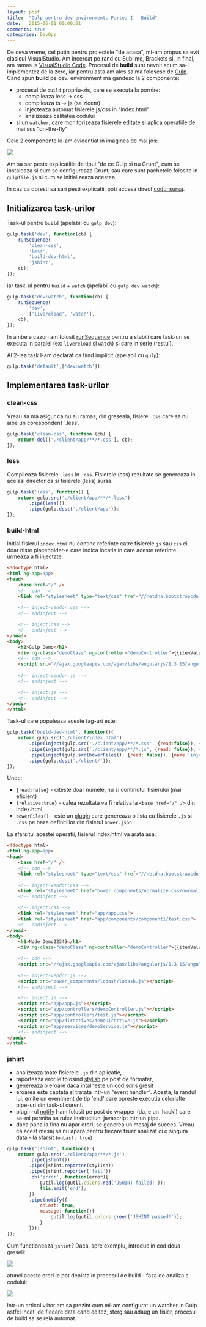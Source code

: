 ```yaml
---
layout: post
title:  "Gulp pentru dev environment. Partea I - Build"
date:   2015-06-01 00:00:01
comments: true
categories: DevOps
---
```


De ceva vreme, cel putin pentru proiectele "de acasa", mi-am propus sa evit clasicul VisualStudio. Am incercat pe rand cu Sublime, Brackets si, in final, am ramas la [VisualStudio Code](https://code.visualstudio.com/). Procesul de **build** sunt nevoit acum sa-l implementez de la zero, iar pentru asta am ales sa ma folosesc de [Gulp](http://gulpjs.com/). Cand spun **build** pe dev. environment ma gandesc la 2 componente:

- procesul de `build` propriu-zis, care se executa la pornire:
   - compileaza less -> css
   - compileaza ts -> js (sa zicem)
   - injecteaza automat fisierele js/css in "index.html"
   - analizeaza calitatea codului
- si un `watcher`, care monitorizeaza fisierele editate si aplica operatiile de mai sus "on-the-fly"

Cele 2 componente le-am evidentiat in imaginea de mai jos:

![](https://dl.dropboxusercontent.com/u/43065769/blog/images/2015/06-01-gulp-build-and-watch.png)

Am sa sar peste explicatiile de tipul "de ce Gulp si nu Grunt", cum se instaleaza si cum se configureaza Grunt, sau care sunt pachetele folosite in `gulpfile.js` si cum se initializeaza acestea.

In caz ca doresti sa sari pesti explicatii, poti accesa direct [codul sursa](https://github.com/lmaran/Gulp-starter/blob/master/gulpfile.js).

## Initializarea task-urilor

Task-ul pentru `build` (apelabil cu `gulp dev`):

```js
gulp.task('dev', function(cb) {
    runSequence(
        'clean-css',
        'less',
        'build-dev-html',
        'jshint',
    cb);
});
```

iar task-ul pentru `build` + `watch` (apelabil cu `gulp dev:watch`):

```js
gulp.task('dev:watch', function(cb) {
    runSequence(
        'dev',
        ['livereload', 'watch'],
    cb);
});
```

In ambele cazuri am folosit [runSequence](https://github.com/OverZealous/run-sequence) pentru a stabili care task-uri se executa in paralel (ex: `livereload` si `watch`) si care in serie (restul).

Al 2-lea task l-am declarat ca fiind implicit (apelabil cu `gulp`):

```js
gulp.task('default',['dev:watch']);
```

## Implementarea task-urilor

### clean-css ###

Vreau sa ma asigur ca nu au ramas, din greseala, fisiere `.css` care sa nu aibe un corespondent `.less'.

```js
gulp.task('clean-css', function (cb) {
    return del(['./client/app/**/*.css'], cb);
});
```

### less ###

Compileaza fisierele `.less` in `.css`. Fisierele (css) rezultate se genereaza in acelasi director ca si fisierele (less) sursa.

```js
gulp.task('less', function() {
    return gulp.src('./client/app/**/*.less')
        .pipe(less())
        .pipe(gulp.dest('./client/app'));
});
```

### build-html

Initial fisierul `index.html` nu contine referinte catre fisierele `js` sau `css` ci doar niste placeholder-e care indica locatia in care aceste referinte urmeaza a fi injectate:

```html
<!doctype html>
<html ng-app=app>
<head>
    <base href="/" />   
    <!-- cdn -->
    <link rel="stylesheet" type="text/css" href="//netdna.bootstrapcdn.com/bootstrap/3.3.4/css/bootstrap.min.css" />
    
    <!-- inject-vendor:css -->
    <!-- endinject -->

    <!-- inject:css -->
    <!-- endinject -->
</head>
<body>     
    <h2>Gulp Demo</h2>
    <div ng-class="demoClass" ng-controller="demoController">{{itemValue | json}}</div>
    <!-- cdn -->
    <script src="//ajax.googleapis.com/ajax/libs/angularjs/1.3.15/angular.min.js"></script>
    
    <!-- inject-vendor:js -->
    <!-- endinject -->

    <!-- inject:js -->
    <!-- endinject -->
</body>
</html>
```

Task-ul care populeaza aceste tag-uri este:

```js
gulp.task('build-dev-html', function(){  
    return gulp.src('./client/index.html')
        .pipe(inject(gulp.src('./client/app/**/*.css', {read:false}), {relative: true})) // css app files  
        .pipe(inject(gulp.src('./client/app/**/*.js', {read: false}), {relative: true})) // js app files  
        .pipe(inject(gulp.src(bowerFiles(), {read: false}), {name:'inject-vendor', relative: true})) // bower js and css files  
        .pipe(gulp.dest('./client/'));
});
```

Unde:

- `{read:false}` - citeste doar numele, nu si continutul fisierului (mai eficient)
- `{relative:true}` - calea rezultata va fi relativa la `<base href="/" />` din index.html
- `bowerFiles()` - este un [plugin](https://github.com/ck86/main-bower-files) care genereaza o lista cu fisierele `.js` si `.css` pe baza definitiilor din fisierul `bower.json`

La sfarsitul acestei operatii, fisierul index.html va arata asa:

```html
<!doctype html>
<html ng-app=app>
<head>
    <base href="/" />   
    <!-- cdn -->
    <link rel="stylesheet" type="text/css" href="//netdna.bootstrapcdn.com/bootstrap/3.3.4/css/bootstrap.min.css" />
    
    <!-- inject-vendor:css -->
    <link rel="stylesheet" href="bower_components/normalize.css/normalize.css">
    <!-- endinject -->

    <!-- inject:css -->
    <link rel="stylesheet" href="app/app.css">
	<link rel="stylesheet" href="app/components/component1/test.css">
    <!-- endinject -->
</head>
<body>    
    <h2>Node Demo22345</h2>
    <div ng-class="demoClass" ng-controller="demoController">{{itemValue | json}}</div>

    <!-- cdn -->
    <script src="//ajax.googleapis.com/ajax/libs/angularjs/1.3.15/angular.min.js"></script>
    
    <!-- inject-vendor:js -->
    <script src="bower_components/lodash/lodash.js"></script>
    <!-- endinject -->

    <!-- inject:js -->
    <script src="app/app.js"></script>
    <script src="app/controllers/demoController.js"></script>
    <script src="app/controllers/test.js"></script>
    <script src="app/directives/demoDirective.js"></script>
    <script src="app/services/demoService.js"></script>
    <!-- endinject -->
</body>
</html>
```

### jshint ###

- analizeaza toate fisierele `.js` din aplicatie, 
- raporteaza erorile folosind [stylish](https://github.com/sindresorhus/jshint-stylish) pe post de formater,
- genereaza o eroare daca intalneste un cod scris gresit
- eroarea este captata si tratata intr-un "event handler". Acesta, la randul lui, emite un eveniment de tip 'end' care opreste executia celorlalte pipe-uri din task-ul curent.
- plugin-ul [notify](https://github.com/mikaelbr/gulp-notify) l-am folosit pe post de wrapper (da, e un 'hack') care sa-mi permita sa rulez instructiuni javascript intr-un pipe.
- daca pana la fina nu apar erori, se generea un mesaj de succes. Vreau ca acest mesaj sa nu apara pentru fiecare fisier analizat ci o singura data - la sfarsit (`onLast: true`)

```js
gulp.task('jshint', function() { 
    return gulp.src('./client/app/**/*.js')
        .pipe(jshint())
        .pipe(jshint.reporter(stylish))      
        .pipe(jshint.reporter('fail'))  
        .on('error', function(error){
            gutil.log(gutil.colors.red('JSHINT failed!'));
            this.emit('end');
        })
        .pipe(notify({
            onLast: true,
            message: function(){
                gutil.log(gutil.colors.green('JSHINT passed!'));
            }
        }));
});
```
Cum functioneaza `jshint`? Daca, spre exemplu, introduc in cod doua greseli:
 
![](https://dl.dropboxusercontent.com/u/43065769/blog/images/2015/05-30-gulp-err-in-code.png)

atunci aceste erori le pot depista in procesul de build - faza de analiza a codului:

![](https://dl.dropboxusercontent.com/u/43065769/blog/images/2015/05-30-gulp-err-in-jshint.png)

Intr-un articol viitor am sa prezint cum mi-am configurat un watcher in Gulp astfel incat, de fiecare data cand editez, sterg sau adaug un fisier, procesul de build sa se reia automat. 